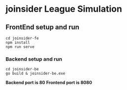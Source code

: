 # joinsider League Simulation

## FrontEnd setup and run
```
cd joinsider-fe
npm install
npm run serve
```

### Backend setup and run
```
cd joinsider-be
go build & joinsider-be.exe
```

**Backend port is 80**
**Frontend port is 8080**
